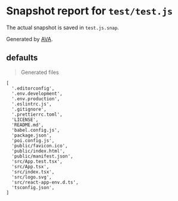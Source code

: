 # Snapshot report for `test/test.js`

The actual snapshot is saved in `test.js.snap`.

Generated by [AVA](https://ava.li).

## defaults

> Generated files

    [
      '.editorconfig',
      '.env.development',
      '.env.production',
      '.eslintrc.js',
      '.gitignore',
      '.prettierrc.toml',
      'LICENSE',
      'README.md',
      'babel.config.js',
      'package.json',
      'poi.config.js',
      'public/favicon.ico',
      'public/index.html',
      'public/manifest.json',
      'src/App.test.tsx',
      'src/App.tsx',
      'src/index.tsx',
      'src/logo.svg',
      'src/react-app-env.d.ts',
      'tsconfig.json',
    ]
